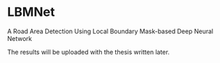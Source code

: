 # LBMNet
A Road Area Detection Using Local Boundary Mask-based Deep Neural Network

The results will be uploaded with the thesis written later.
